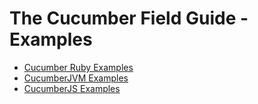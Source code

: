 # The Cucumber Field Guide - Examples

- [Cucumber Ruby Examples](./examples/ruby/README.md)
- [CucumberJVM Examples](./examples/java/README.md)
- [CucumberJS Examples](./examples/js/README.md)
